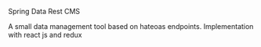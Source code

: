 Spring Data Rest CMS

A small data management tool based on hateoas endpoints.
Implementation with react js and redux 